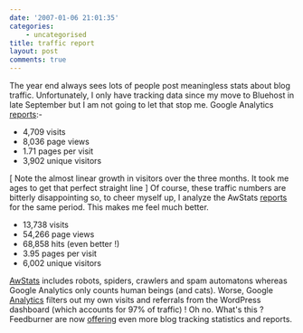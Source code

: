 ```yaml
---
date: '2007-01-06 21:01:35'
categories:
    - uncategorised
title: traffic report
layout: post
comments: true
---
```


The year end always sees lots of people post meaningless stats about
blog traffic. Unfortunately, I only have tracking data since my move to
Bluehost in late September but I am not going to let that stop me.
Google Analytics
[reports](http://flickr.com/photos/70276096@N00/347709488/):-

-   4,709 visits
-   8,036 page views
-   1.71 pages per visit
-   3,902 unique visitors

[ Note the almost linear growth in visitors over the three months. It
took me ages to get that perfect straight line ] Of course, these
traffic numbers are bitterly disappointing so, to cheer myself up, I
analyze the AwStats
[reports](http://flickr.com/photos/70276096@N00/347709491/in/photostream/)
for the same period. This makes me feel much better.

-   13,738 visits
-   54,266 page views
-   68,858 hits (even better !)
-   3.95 pages per visit
-   6,002 unique visitors

[AwStats](http://awstats.sourceforge.net/) includes robots, spiders,
crawlers and spam automatons whereas Google Analytics only counts human
beings (and cats). Worse, Google
[Analytics](https://www.google.com/analytics/) filters out my own visits
and referrals from the WordPress dashboard (which accounts for 97% of
traffic) ! Oh no. What's this ? Feedburner are now
[offering](http://blogs.feedburner.com/feedburner/archives/2007/01/a_360_degree_view_of_audience_1.php)
even more blog tracking statistics and reports.
